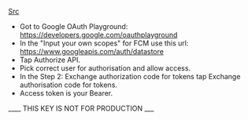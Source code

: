 
[Src](https://stackoverflow.com/questions/50399170/what-bearer-token-should-i-be-using-for-firebase-cloud-messaging-testing) 

- Got to Google OAuth Playground: https://developers.google.com/oauthplayground
- In the "Input your own scopes" for FCM use this url: https://www.googleapis.com/auth/datastore
- Tap Authorize API.
- Pick correct user for authorisation and allow access.
- In the Step 2: Exchange authorization code for tokens tap Exchange authorisation code for tokens.
- Access token is your Bearer.

____ THIS KEY IS NOT FOR PRODUCTION ___
